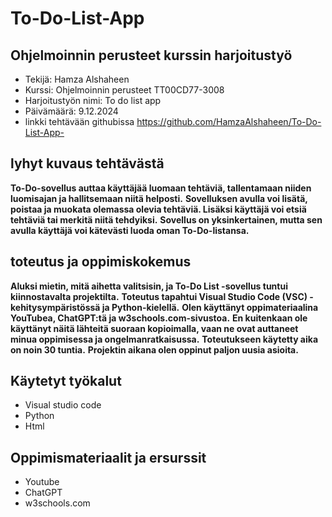 # To-Do-List-App
## Ohjelmoinnin perusteet kurssin harjoitustyö
 
- Tekijä: Hamza Alshaheen
- Kurssi: Ohjelmoinnin perusteet TT00CD77-3008
- Harjoitustyön nimi: To do list app
- Päivämäärä: 9.12.2024
- linkki tehtävään githubissa https://github.com/HamzaAlshaheen/To-Do-List-App-

## lyhyt kuvaus tehtävästä
**To-Do-sovellus auttaa käyttäjää luomaan tehtäviä, tallentamaan niiden luomisajan ja hallitsemaan niitä helposti.**
**Sovelluksen avulla voi lisätä, poistaa ja muokata olemassa olevia tehtäviä. Lisäksi käyttäjä voi etsiä tehtäviä tai merkitä niitä tehdyiksi.**
**Sovellus on yksinkertainen, mutta sen avulla käyttäjä voi kätevästi luoda oman To-Do-listansa.**

## toteutus ja oppimiskokemus
**Aluksi mietin, mitä aihetta valitsisin, ja To-Do List -sovellus tuntui kiinnostavalta projektilta.** 
**Toteutus tapahtui Visual Studio Code (VSC) -kehitysympäristössä ja Python-kielellä.**
**Olen käyttänyt oppimateriaalina YouTubea, ChatGPT:tä ja w3schools.com-sivustoa.** 
**En kuitenkaan ole käyttänyt näitä lähteitä suoraan kopioimalla, vaan ne ovat auttaneet minua oppimisessa ja ongelmanratkaisussa.**
**Toteutukseen käytetty aika on noin 30 tuntia.** 
**Projektin aikana olen oppinut paljon uusia asioita.**

 ## Käytetyt työkalut
 - Visual studio code
 - Python
 - Html  
  
## Oppimismateriaalit ja ersurssit 
- Youtube 
- ChatGPT
- w3schools.com 



